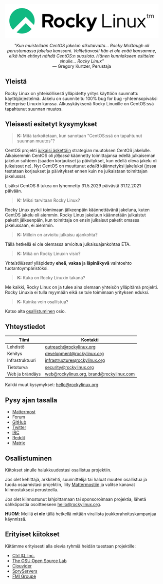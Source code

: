 <p align="center">
<a href="https://rockylinux.org/">
<img src="https://raw.githubusercontent.com/rocky-linux/branding/main/logo-text-light%402x.png" alt="Rocky Linux Logo">
</a>
</p>

<p align="center">
<i>"Kun muistellaan CentOS jakelun alkutaivalta... Rocky McGaugh oli perustamassa jakelua kanssani. Valitettavasti hän ei ole enää kansamme, eikä hän ehtinyt nähdä CentOS:n suosiota. Hänen kunniakseen esittelen sinulle... Rocky Linux"</i><br>
— Gregory Kurtzer, Perustaja
</p>

## Yleistä

Rocky Linux on yhteisöllisesti ylläpidetty yritys käyttöön suunnattu käyttöjärjestelmä. Jakelu on suunniteltu 100% bug for bug -yhteensopivaksi Enterprise Linuxin kanssa. Alkusykäyksenä Rocky Linuxille on CentOS:ssä tapahtunut suunnan muutos.



## Yleisesti esitetyt kysymykset

> **K:** Mitä tarkoitetaan, kun sanotaan "CentOS:ssä on tapahtunut suunnan muutos"?

CentOS projekti [julkaisi äskettäin](https://blog.centos.org/2020/12/future-is-centos-stream/) strategian muutoksen CentOS jakelulle. Aikaisemmin CentOS oli *jäljessä* käännetty toimittajansa edellä julkaiseman jakelun suhteen (saaden korjaukset ja päivitykset, kun edellä oleva jakelu oli julkaissut ne). Nyt CentOS on muuttunut *edellä* käännetyksi jakeluksi (jossa testataan korjaukset ja päivitykset ennen kuin ne julkaistaan toimittajan jakelussa).  

Lisäksi CentOS 8 tukea on lyhennetty 31.5.2029 päivästä 31.12.2021 päivään.

> **K:** Miksi tarvitaan Rocky Linux?

Rocky Linux pyrkii toimimaan jälkeenpäin käännettävänä jakeluna, kuten CentOS jakelu oli aiemmin. Rocky Linux jakeluun käännetään julkaistut paketit jälkeenpäin, kun toimittaja on ensin julkaisut paketit omassa 
jakelussaan, ei aiemmin.

> **K:** Milloin on arvioitu julkaisu ajankohta?

Tällä hetkellä ei ole olemassa arvioitua julkaisuajankohtaa ETA.

> **K:** Mikä on Rocky Linuxin visio?

*Yhteisöllisesti* ylläpidetty **eheä**, **vakaa** ja **läpinäkyvä** vaihtoehto tuotantoympäristöksi.
> **K:** Kuka on Rocky Linuxin takana?

Me kaikki, Rocky Linux on ja tulee aina olemaan yhteisön ylläpitämä projekti. Rocky Linuxia ei tulla myymään eikä se tule toimimaan yrityksen eduksi. 

> **K:** Kuinka voin osallistua?

Katso alta [osallistuminen](#osallistuminen) osio.

## Yhteystiedot

| Tiimi                         | Kontakti                                  |
|-------------------------------|-------------------------------------------|
| Lehdistö                      | outreach@rockylinux.org                   |
| Kehitys                       | development@rockylinux.org                |
| Infrastruktuuri               | infrastructure@rockylinux.org             |
| Tietoturva                    | security@rockylinux.org                   |
| Web ja brändäys               | web@rockylinux.org, brand@rockylinux.com  |


Kaikki muut kysymykset: hello@rockylinux.org

## Pysy ajan tasalla

* [Mattermost](https://chat.rockylinux.org)
* [Forum](https://forums.rockylinux.org/)
* [GitHub](https://github.com/rocky-linux/)
* [Twitter](https://twitter.com/rocky_linux)
* [IRC](https://webchat.freenode.net/?channels=rockylinux)
* [Reddit](https://www.reddit.com/r/RockyLinux)
* [Matrix](https://matrix.to/#/+rockylinux:matrix.org)

## Osallistuminen

Kiitokset sinulle halukkuudestasi osallistua projektiin.

Jos olet kehittäjä, arkkitehti, suunnittelija tai haluat muuten osallistua ja tuoda osaamistasi projektiin, liity [Mattermostiin](https://chat.rockylinux.org) ja valitse kanavat kiinnostuksesi perusteella.

Jos olet kiinnostunut lahjoittamaan tai sponsoroimaan projektia, lähetä sähköpostia osoitteeseen hello@rockylinux.org. 

**HUOM**: Meillä **ei ole** tällä hetkellä mitään virallista joukkorahoituskampanjaa käynnissä.

## Erityiset kiitokset

Kiitämme erityisesti alla olevia ryhmiä heidän tuestaan projektille:
* [Ctrl IQ, Inc.](https://www.ctrliq.com)
* [The OSU Open Source Lab](https://osuosl.org/)
* [Clouvider](https://www.clouvider.co.uk/)
* [SpryServers](https://www.spryservers.net/)
* [FMI Groupe](https://www.fmi.fr/)
